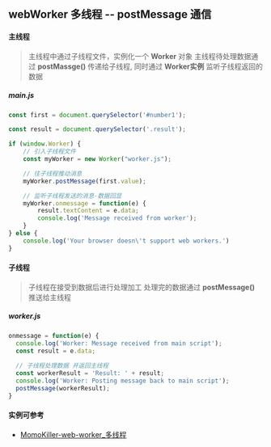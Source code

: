 


## webWorker 多线程 -- postMessage 通信

#### 主线程 
> 主线程中通过子线程文件，实例化一个 **Worker** 对象
> 主线程待处理数据通过 **postMassge()** 传递给子线程,
> 同时通过 **Worker实例** 监听子线程返回的数据
##### main.js
```javascript
const first = document.querySelector('#number1');

const result = document.querySelector('.result');

if (window.Worker) {
    // 引入子线程文件
	const myWorker = new Worker("worker.js");

    // 往子线程推动消息
	myWorker.postMessage(first.value);

    // 监听子线程发送的消息-数据回显
	myWorker.onmessage = function(e) {
		result.textContent = e.data;
		console.log('Message received from worker');
	}
} else {
	console.log('Your browser doesn\'t support web workers.')
}

```

#### 子线程 
> 子线程在接受到数据后进行处理加工
> 处理完的数据通过 **postMessage()** 推送给主线程

##### worker.js
```javascript
onmessage = function(e) {
  console.log('Worker: Message received from main script');
  const result = e.data;
  
  // 子线程处理数据 并返回主线程
  const workerResult = 'Result: ' + result;
  console.log('Worker: Posting message back to main script');
  postMessage(workerResult);
}

```

#### 实例可参考
- [MomoKiller-web-worker_多线程](https://github.com/MomoKiller/treeNewBee/tree/master/CASE_web-worker_%E5%A4%9A%E7%BA%BF%E7%A8%8B)








